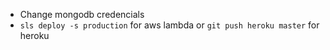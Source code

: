 - Change mongodb credencials
- `sls deploy -s production` for aws lambda or `git push heroku master` for heroku
